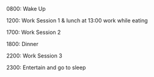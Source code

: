 0800: Wake Up

1200: Work Session 1 & lunch at 13:00 work while eating

1700: Work Session 2

1800: Dinner

2200: Work Session 3

2300: Entertain and go to sleep

